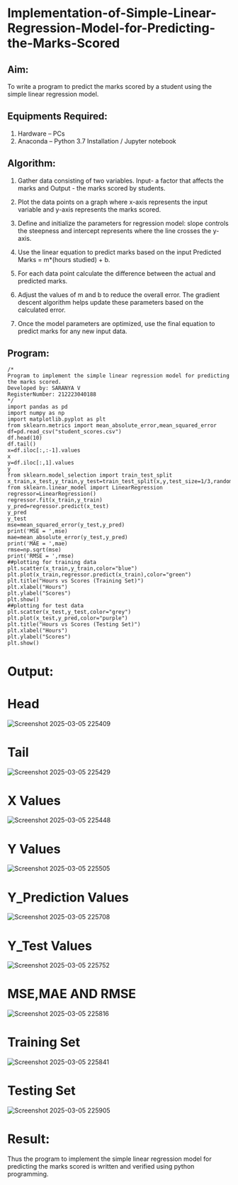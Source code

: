 # Implementation-of-Simple-Linear-Regression-Model-for-Predicting-the-Marks-Scored

## Aim:

To write a program to predict the marks scored by a student using the simple linear regression model.

## Equipments Required:

1. Hardware – PCs
2. Anaconda – Python 3.7 Installation / Jupyter notebook

## Algorithm:

1. Gather data consisting of two variables. Input- a factor that affects the marks and Output - the marks scored by students.

2. Plot the data points on a graph where x-axis represents the input variable and y-axis represents the marks scored.

3. Define and initialize the parameters for regression model: slope controls the steepness and intercept represents where the line crosses the y-axis.

4. Use the linear equation to predict marks based on the input Predicted Marks = m*(hours studied) + b.

5. For each data point calculate the difference between the actual and predicted marks.

6. Adjust the values of m and b to reduce the overall error. The gradient descent algorithm helps update these parameters based on the calculated error.

7. Once the model parameters are optimized, use the final equation to predict marks for any new input data.

## Program:
```
/*
Program to implement the simple linear regression model for predicting the marks scored.
Developed by: SARANYA V
RegisterNumber: 212223040188
*/
import pandas as pd
import numpy as np
import matplotlib.pyplot as plt
from sklearn.metrics import mean_absolute_error,mean_squared_error
df=pd.read_csv("student_scores.csv")
df.head(10)
df.tail()
x=df.iloc[:,:-1].values
x
y=df.iloc[:,1].values
y
from sklearn.model_selection import train_test_split
x_train,x_test,y_train,y_test=train_test_split(x,y,test_size=1/3,random_state=0)
from sklearn.linear_model import LinearRegression
regressor=LinearRegression()
regressor.fit(x_train,y_train)
y_pred=regressor.predict(x_test)
y_pred
y_test
mse=mean_squared_error(y_test,y_pred)
print('MSE = ',mse)
mae=mean_absolute_error(y_test,y_pred)
print('MAE = ',mae)
rmse=np.sqrt(mse)
print('RMSE = ',rmse)
##plotting for training data
plt.scatter(x_train,y_train,color="blue")
plt.plot(x_train,regressor.predict(x_train),color="green")
plt.title("Hours vs Scores (Training Set)")
plt.xlabel("Hours")
plt.ylabel("Scores")
plt.show()
##plotting for test data
plt.scatter(x_test,y_test,color="grey")
plt.plot(x_test,y_pred,color="purple")
plt.title("Hours vs Scores (Testing Set)")
plt.xlabel("Hours")
plt.ylabel("Scores")
plt.show()
```

# Output:

# Head
![Screenshot 2025-03-05 225409](https://github.com/user-attachments/assets/eb01a188-a7c0-401f-a38e-de6422d7e9e9)
# Tail
![Screenshot 2025-03-05 225429](https://github.com/user-attachments/assets/9d3a05fd-bfb4-43c1-9885-35206f5e73f6)
# X Values
![Screenshot 2025-03-05 225448](https://github.com/user-attachments/assets/5e8daf0a-6563-425d-85dd-03b64bd841ba)
# Y Values
![Screenshot 2025-03-05 225505](https://github.com/user-attachments/assets/1b216402-94fa-47dd-90f2-38f79ed4301c)
# Y_Prediction Values
![Screenshot 2025-03-05 225708](https://github.com/user-attachments/assets/5792a960-7bc6-46b7-b915-f0bb02dab370)
# Y_Test Values
![Screenshot 2025-03-05 225752](https://github.com/user-attachments/assets/bafb8ffb-52c1-4894-9638-e4a8d62b7157)
#  MSE,MAE AND RMSE
![Screenshot 2025-03-05 225816](https://github.com/user-attachments/assets/aa347465-140c-4fa2-8a95-fd83c25645ae)
# Training Set
![Screenshot 2025-03-05 225841](https://github.com/user-attachments/assets/9f8b488c-5d47-4d80-b68a-449834bbd6b6)
# Testing Set
![Screenshot 2025-03-05 225905](https://github.com/user-attachments/assets/f319fa47-0d6e-40cc-8794-7d1ccd61ef0c)

# Result:
Thus the program to implement the simple linear regression model for predicting the marks scored is written and verified using python programming.
